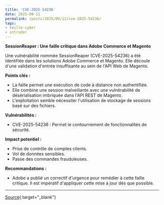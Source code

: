 ```yaml
---
title: 'CVE-2025-54236'
date: 2025-09-11
permalink: /posts/2025/09/11/cve-2025-54236/
tags:
- veille-cyber
- intruder
---
```

**SessionReaper : Une faille critique dans Adobe Commerce et Magento**

Une vulnérabilité nommée SessionReaper (CVE-2025-54236) a été identifiée dans les solutions Adobe Commerce et Magento. Elle découle d'une validation d'entrée insuffisante au sein de l'API Web de Magento.

**Points clés :**

*   La faille permet une exécution de code à distance non authentifiée.
*   Elle combine une session malveillante avec une vulnérabilité de désérialisation imbriquée dans l'API REST de Magento.
*   L'exploitation semble nécessiter l'utilisation de stockage de sessions basé sur des fichiers.

**Vulnérabilités :**

*   CVE-2025-54236 : Permet le contournement de fonctionnalités de sécurité.

**Impact potentiel :**

*   Prise de contrôle de comptes clients.
*   Vol de données sensibles.
*   Passe des commandes frauduleuses.

**Recommandations :**

*   Adobe a publié un correctif d'urgence pour remédier à cette faille critique. Il est impératif d'appliquer cette mise à jour dès que possible.

---
[Source](https://cvemon.intruder.io/cves/CVE-2025-54236){:target="_blank"}
